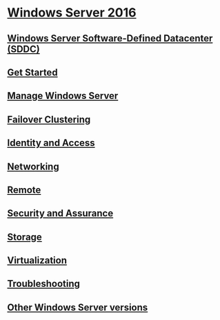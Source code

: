 # [Windows Server 2016](Windows-Server-2016.md)
## [Windows Server Software-Defined Datacenter (SDDC)](sddc.md)
## [Get Started](get-started/Server-Basics.md)
## [Manage Windows Server](administration/manage-windows-server.md)
## [Failover Clustering](failover-clustering/failover-clustering-overview.md)
## [Identity and Access](identity/Identity-and-Access.md)
## [Networking](networking/Networking.md)
## [Remote](remote/index.md)
## [Security and Assurance](security/security-and-assurance.md)
## [Storage](storage/storage.md)
## [Virtualization](virtualization/virtualization.md)
## [Troubleshooting](troubleshoot/windows-server-support-solutions.md)
## [Other Windows Server versions](windows-server-versions.md)